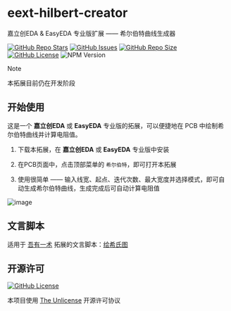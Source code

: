 # eext-hilbert-creator

嘉立创EDA & EasyEDA 专业版扩展 —— 希尔伯特曲线生成器

<a href="https://github.com/klxf/eext-hilbert-creator" style="vertical-align: inherit;" target="_blank"><img src="https://img.shields.io/github/stars/klxf/eext-hilbert-creator" alt="GitHub Repo Stars" class="not-medium-zoom-image" style="display: inline; vertical-align: inherit;" /></a>&nbsp;<a href="https://github.com/klxf/eext-hilbert-creator/issues" style="vertical-align: inherit;" target="_blank"><img src="https://img.shields.io/github/issues/klxf/eext-hilbert-creator" alt="GitHub Issues" class="not-medium-zoom-image" style="display: inline; vertical-align: inherit;" /></a>&nbsp;<a href="https://github.com/klxf/eext-hilbert-creator" style="vertical-align: inherit;" target="_blank"><img src="https://img.shields.io/github/repo-size/klxf/eext-hilbert-creator" alt="GitHub Repo Size" class="not-medium-zoom-image" style="display: inline; vertical-align: inherit;" /></a>&nbsp;<a href="https://choosealicense.com/licenses/unlicense/" style="vertical-align: inherit;" target="_blank"><img src="https://img.shields.io/github/license/klxf/eext-hilbert-creator" alt="GitHub License" class="not-medium-zoom-image" style="display: inline; vertical-align: inherit;" /></a>&nbsp;<img src="https://img.shields.io/badge/EasyEDA-%5E2.2.35-5588ff" alt="NPM Version" class="not-medium-zoom-image" style="display: inline; vertical-align: inherit;" />

> [!NOTE]
>
> 本拓展目前仍在开发阶段

## 开始使用

这是一个 **嘉立创EDA** 或 **EasyEDA** 专业版的拓展，可以便捷地在 PCB 中绘制希尔伯特曲线并计算电阻值。

1. 下载本拓展，在 **嘉立创EDA** 或 **EasyEDA** 专业版中安装

2. 在PCB页面中，点击顶部菜单的 `希尔伯特`，即可打开本拓展

3. 使用很简单 —— 输入线宽、起点、迭代次数、最大宽度并选择模式，即可自动生成希尔伯特曲线，生成完成后可自动计算电阻值

![image](https://github.com/user-attachments/assets/f3017520-689f-4643-943d-82d2b16a05ae)

## 文言脚本
适用于 [吾有一术](https://github.com/klxf/eext-wenyan) 拓展的文言脚本：[绘希氏图](https://github.com/klxf/eext-hilbert-creator/blob/master/src/%E7%B9%AA%E5%B8%8C%E6%B0%8F%E5%9C%96.wy)

## 开源许可

<a href="https://choosealicense.com/licenses/unlicense/" style="vertical-align: inherit;" target="_blank"><img src="https://img.shields.io/github/license/klxf/eext-hilbert-creator" alt="GitHub License" class="not-medium-zoom-image" style="display: inline; vertical-align: inherit;" /></a>

本项目使用 [The Unlicense](https://choosealicense.com/licenses/unlicense/) 开源许可协议
